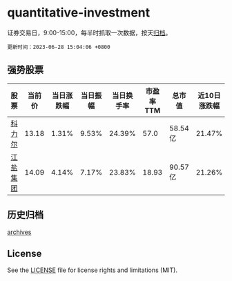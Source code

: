 # quantitative-investment

证券交易日，9:00-15:00，每半时抓取一次数据，按天[归档](archives)。

`更新时间：2023-06-28 15:04:06 +0800`

## 强势股票

|股票|当前价|当日涨跌幅|当日振幅|当日换手率|市盈率TTM|总市值|近10日涨跌幅|
|----|----|----|----|----|----|----|----|
|[科力尔](https://xueqiu.com/S/SZ002892)|13.18|1.31%|9.53%|24.39%|57.0|58.54亿|21.47%|
|[江盐集团](https://xueqiu.com/S/SH601065)|14.09|4.14%|7.17%|23.83%|18.93|90.57亿|21.26%|

## 历史归档

[archives](archives)

## License

See the [LICENSE](LICENSE) file for license rights and limitations (MIT).